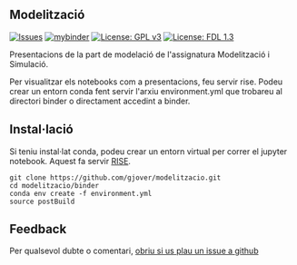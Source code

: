## Modelització

[![Issues][Issues_badge]][Issues] [![mybinder][Binder_badge]][Binder] [![License: GPL v3][GPL3_badge]][GPL3] [![License: FDL 1.3][GFDL_badge]][GFDL]

Presentacions de la part de modelació de l'assignatura Modelització i Simulació.

Per visualitzar els notebooks com a presentacions, feu servir rise.
Podeu crear un entorn conda fent servir l'arxiu environment.yml que trobareu al directori binder o directament accedint a binder.

## Instal·lació

Si teniu instal·lat conda, podeu crear un entorn virtual per correr el jupyter notebook. Aquest fa servir [RISE](https://rise.readthedocs.io/en/stable).


```
git clone https://github.com/gjover/modelitzacio.git
cd modelitzacio/binder
conda env create -f environment.yml
source postBuild
```

## Feedback

Per qualsevol dubte o comentari, [obriu si us plau un issue a github][Issues]


[Issues]: https://github.com/gjover/modelitzacio/issues
[Issues_badge]: http://img.shields.io/github/issues/gjover/modelitzacio.svg
[Binder]: https://mybinder.org/v2/gh/gjover/modelitzacio.git/main?filepath=notebooks/Introduccio.ipynb
[Binder_badge]: https://mybinder.org/badge_logo.svg
[GPL3]: https://www.gnu.org/licenses/gpl-3.0
[GPL3_badge]: https://img.shields.io/badge/License-GPLv3-blue.svg
[GFDL]: https://www.gnu.org/licenses/fdl-1.3
[GFDL_badge]: https://img.shields.io/badge/License-FDL_v1.3-blue.svg